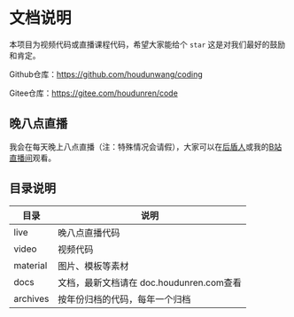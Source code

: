 # 文档说明

本项目为视频代码或直播课程代码，希望大家能给个 `star` 这是对我们最好的鼓励和肯定。

Github仓库：https://github.com/houdunwang/coding

Gitee仓库：https://gitee.com/houdunren/code

## 晚八点直播

我会在每天晚上八点直播（注：特殊情况会请假），大家可以在[后盾人](https://www.houdunren.com/)或我的[B站直播间](https://live.bilibili.com/8515468)观看。

## 目录说明

| 目录     | 说明                                 |
| -------- | ------------------------------------ |
| live     | 晚八点直播代码                       |
| video    | 视频代码                             |
| material | 图片、模板等素材                     |
| docs     | 文档，最新文档请在 doc.houdunren.com查看 |
| archives | 按年份归档的代码，每年一个归档       |